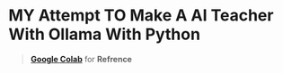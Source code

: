 # **MY Attempt TO Make A AI Teacher With Ollama With Python**
> [**Google Colab**](https://colab.research.google.com/drive/1U_XNm6MPh_TZVnuQq2RIY9NfXhMV1n6F?usp=sharing) for **Refrence**
